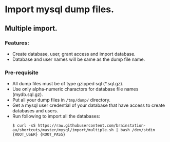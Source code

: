 # Import mysql dump files.

## Multiple import.

### Features:
- Create database, user, grant access and import database.
- Database and user names will be same as the dump file name.

### Pre-requisite
- All dump files must be of type gzipped sql (*.sql.gz).
- Use only alpha-numeric charactors for database file names (mydb.sql.gz).
- Put all your dump files in `/tmp/dump/` directory.
- Get a mysql user credential of your database that have access to create
databases and users.
- Run following to import all the databases:
  ```
  $ curl -sS https://raw.githubusercontent.com/brainstation-au/shortcuts/master/mysql/import/multiple.sh | bash /dev/stdin {ROOT_USER} {ROOT_PASS}
  ```
